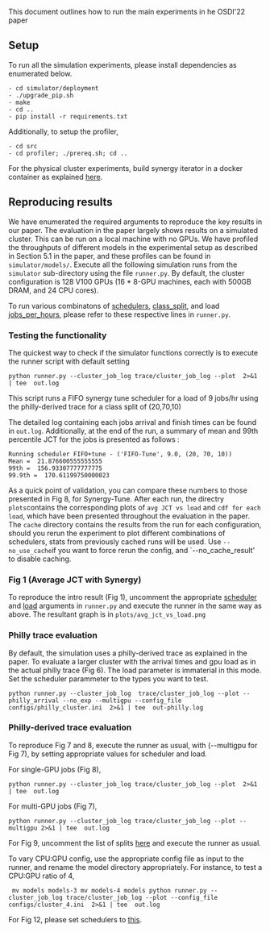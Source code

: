 This document outlines how to run the main experiments in he OSDI'22 paper

## Setup

To run all the simulation experiments, please install dependencies as enumerated below.
```
- cd simulator/deployment
- ./upgrade_pip.sh
- make
- cd ..
- pip install -r requirements.txt
```

Additionally, to setup the profiler, 
```
- cd src
- cd profiler; ./prereq.sh; cd ..
```

For the physical cluster experiments, build synergy iterator in a docker container as explained [here](README.md#setup-iterator).

## Reproducing results

We have enumerated the required arguments to reproduce the key results in our paper. The evaluation in the paper largely shows results on a simulated cluster. 
This can be run on a local machine with no GPUs. We have profiled the throughputs of different models in the experimental setup as described in Section 5.1 in 
the paper, and these profiles can be found in `simulator/models/`. Execute all the following simulation runs from the `simulator` sub-directory using the file 
`runner.py`. By default, the cluster configuration is 128 V100 GPUs (16 * 8-GPU machines, each with 500GB DRAM, and 24 CPU cores).

To run various combinatons of [schedulers](runner.py#L393), [class_split](runner.py#L408), and load [jobs_per_hours](runner.py#L405), please refer to these respective lines in `runner.py`.

### Testing the functionality

The quickest way to check if the simulator functions correctly is to execute the runner script with default setting 
```
python runner.py --cluster_job_log trace/cluster_job_log --plot  2>&1 | tee  out.log
```
This script runs a FIFO synergy tune scheduler for a load of 9 jobs/hr using the philly-derived trace for a class split of (20,70,10)

The detailed log containing each jobs arrival and finish times can be found in `out.log`. Additionally, at the end of the run, a summary of mean and 99th percentile JCT for the jobs is presented as follows :
```
Running scheduler FIFO+tune - ('FIFO-Tune', 9.0, (20, 70, 10))
Mean =  21.876600555555555
99th =  156.93307777777775
99.9th =  170.61199750000023
```

As a quick point of validation, you can compare these numbers to those presented in Fig 8, for Synergy-Tune. 
After each run, the directry `plots`contains the corresponding plots of `avg JCT vs load` and `cdf for each load`, which have been presented throughout 
the evaluation in the paper. The `cache` directory contains the results from the run for each configuration, should you rerun the experiment to plot different combinations of schedulers, stats from previously cached runs will be used. Use `--no_use_cache`if you want to force rerun the config, and `--no_cache_result' to disable caching. 

### Fig 1 (Average JCT with Synergy)
To reproduce the intro result (Fig 1), uncomment the appropriate [scheduler](runner.py#L397) and [load](runner.py#L406) arguments in `runner.py` and execute the runner in the same way as above. The resultant graph is in `plots/avg_jct_vs_load.png`

### Philly trace evaluation
By default, the simulation uses a philly-derived trace as explained in the paper. To evaluate a larger cluster with the arrival times and gpu load as in the
actual philly trace (Fig 6). The load parameter is immaterial in this mode. Set the scheduler parammeter to the types you want to test.

```
python runner.py --cluster_job_log  trace/cluster_job_log --plot --philly_arrival --no_exp --multigpu --config_file configs/philly_cluster.ini  2>&1 | tee  out-philly.log
```


### Philly-derived trace evaluation
To reproduce Fig 7 and 8, execute the runner as usual, with (--multigpu for Fig 7), by setting appropriate values for scheduler and load.

For single-GPU jobs (Fig 8), 
```
python runner.py --cluster_job_log trace/cluster_job_log --plot  2>&1 | tee  out.log
```

For multi-GPU jobs (Fig 7),
```
python runner.py --cluster_job_log trace/cluster_job_log --plot --multigpu 2>&1 | tee  out.log
```

For Fig 9, uncomment the list of splits [here](runner.py#L409) and execute the runner as usual.

To vary CPU:GPU config, use the appropriate config file as input to the runner, and rename the model directory appropriately. For instance, to 
test a CPU:GPU ratio of 4, 

`` 
mv models models-3
mv models-4 models
python runner.py --cluster_job_log trace/cluster_job_log --plot --config_file configs/cluster_4.ini  2>&1 | tee  out.log
``

For Fig 12, please set schedulers to [this](runner.py#L400).
